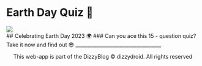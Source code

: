 # Earth Day Quiz 🌱️ 
<div id="header" align="left">
 <img src="https://i.ibb.co/7496h0s/earth.png?raw=true">
</div>
## Celebrating Earth Day 2023 🌍️
### Can you ace this 15 - question quiz? Take it now and find out 😎️
___________________________________
<p align="center"> This web-app is part of the DizzyBlog © dizzydroid. All rights reserved </p>
